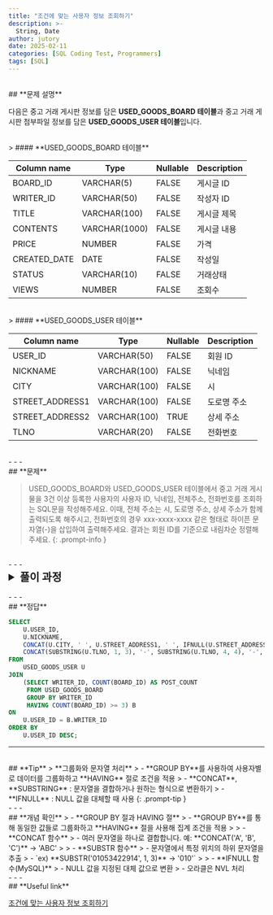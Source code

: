 ```yaml
---
title: "조건에 맞는 사용자 정보 조회하기"
description: >-
  String, Date
author: jutory
date: 2025-02-11
categories: [SQL Coding Test, Programmers]
tags: [SQL]
---
```

<br>
## **문제 설명**

다음은 중고 거래 게시판 정보를 담은 **USED_GOODS_BOARD 테이블**과 중고 거래 게시판 첨부파일 정보를 담은 **USED_GOODS_USER 테이블**입니다.

<br>
> #### **USED_GOODS_BOARD 테이블**

| Column name   | Type       | Nullable | Description      |
|---------------|------------|----------|------------------|
| BOARD_ID      | VARCHAR(5) | FALSE    | 게시글 ID        |
| WRITER_ID     | VARCHAR(50)| FALSE    | 작성자 ID        |
| TITLE         | VARCHAR(100)| FALSE   | 게시글 제목      |
| CONTENTS      | VARCHAR(1000)| FALSE  | 게시글 내용      |
| PRICE         | NUMBER     | FALSE    | 가격             |
| CREATED_DATE  | DATE       | FALSE    | 작성일           |
| STATUS        | VARCHAR(10)| FALSE    | 거래상태         |
| VIEWS         | NUMBER     | FALSE    | 조회수           |

<br>
> #### **USED_GOODS_USER 테이블**

| Column name      | Type        | Nullable | Description       |
|------------------|-------------|----------|-------------------|
| USER_ID          | VARCHAR(50) | FALSE    | 회원 ID           |
| NICKNAME         | VARCHAR(100)| FALSE    | 닉네임            |
| CITY             | VARCHAR(100)| FALSE    | 시                 |
| STREET_ADDRESS1  | VARCHAR(100)| FALSE    | 도로명 주소       |
| STREET_ADDRESS2  | VARCHAR(100)| TRUE     | 상세 주소         |
| TLNO             | VARCHAR(20) | FALSE    | 전화번호          |

<br>
- - -
<br>
## **문제**

> USED_GOODS_BOARD와 USED_GOODS_USER 테이블에서 중고 거래 게시물을 3건 이상 등록한 사용자의 사용자 ID, 닉네임, 전체주소, 전화번호를 조회하는 SQL문을 작성해주세요. 이때, 전체 주소는 시, 도로명 주소, 상세 주소가 함께 출력되도록 해주시고, 전화번호의 경우 xxx-xxxx-xxxx 같은 형태로 하이픈 문자열(-)을 삽입하여 출력해주세요. 결과는 회원 ID를 기준으로 내림차순 정렬해주세요.
{: .prompt-info }

<br>
- - -
<br>
<details>
  <summary style="font-size: 1.5em; font-weight: bold;">풀이 과정</summary>
<div markdown="1">

1. **테이블 결합**  
   - **WRITER_ID**와 **USER_ID**를 기준으로 INNER JOIN

2. **그룹화 및 게시물 수 계산**  
   - **GROUP BY**를 사용하여 사용자별로 그룹화하고, **COUNT(BOARD_ID)**를 통해 각 사용자의 게시물수를 계산해야지
   - HAVING 절을 사용하여 게시물 수가 3건 이상인 사용자만 걸러내자

3. **전체 주소 생성 및 전화번호 형식 변경**  
   - CONCAT 함수를 사용하여 **`CITY`**, **`STREET_ADDRESS1`**, **`STREET_ADDRESS2`** 결합하여 전체 주소 생성  
   - IFNULL을 사용하여 NULL 값이 있는 상세 주소를 빈 문자열로 대체 (중요..)
   - SUBSTR과 CONCAT을 사용하여 전화번호에 하이픈(-) 삽입

4. **정렬 및 최종 출력**  
   - 결과는 사용자 ID를 기준으로 내림차순 정렬

* **_교훈_**  
   - 문자열 처리 CONCAT, SUBSTR 자주 쓰이므로 기억합시다.
   - NULL 값이 있는 상세 주소를 빈 문자열로 대체하는 것. (중요,,) 이거 안 하면 다 NULL 되므로 오류. <br> Oracle에서는 NVL로 사용!!!

</div>
</details>

<br>
- - -
<br>
## **정답**

```sql
SELECT 
    U.USER_ID, 
    U.NICKNAME, 
    CONCAT(U.CITY, ' ', U.STREET_ADDRESS1, ' ', IFNULL(U.STREET_ADDRESS2, '')) AS 전체주소,
    CONCAT(SUBSTRING(U.TLNO, 1, 3), '-', SUBSTRING(U.TLNO, 4, 4), '-', SUBSTRING(U.TLNO, 8)) AS 전화번호
FROM 
    USED_GOODS_USER U
JOIN 
    (SELECT WRITER_ID, COUNT(BOARD_ID) AS POST_COUNT 
     FROM USED_GOODS_BOARD 
     GROUP BY WRITER_ID 
     HAVING COUNT(BOARD_ID) >= 3) B
ON 
    U.USER_ID = B.WRITER_ID
ORDER BY 
    U.USER_ID DESC;
```

- - -
<br>
## **Tip**
> **그룹화와 문자열 처리**
>    - **GROUP BY**를 사용하여 사용자별로 데이터를 그룹화하고 **HAVING** 절로 조건을 적용
>    - **CONCAT**, **SUBSTRING** :  문자열을 결합하거나 원하는 형식으로 변환하기
>    - **IFNULL** :  NULL 값을 대체할 때 사용
{: .prompt-tip }

<br>
- - -
<br>
## **개념 확인**
> - **GROUP BY 절과 HAVING 절**
>    - **GROUP BY**를 통해 동일한 값들로 그룹화하고 **HAVING** 절을 사용해 집계 조건을 적용
>
> - **CONCAT 함수**
>    - 여러 문자열을 하나로 결합합니다. 예: **CONCAT('A', 'B', 'C')** → 'ABC'
>
> - **SUBSTR 함수**
>    - 문자열에서 특정 위치의 하위 문자열을 추출
>    - `ex) **SUBSTR('01053422914', 1, 3)** → '010'`
>
> - **IFNULL 함수(MySQL)**
>    - NULL 값을 지정된 대체 값으로 변환
>    - 오라클은 NVL 처리

<br>
- - -
<br>
## **Useful link**

[조건에 맞는 사용자 정보 조회하기](https://school.programmers.co.kr/learn/courses/30/lessons/164670)